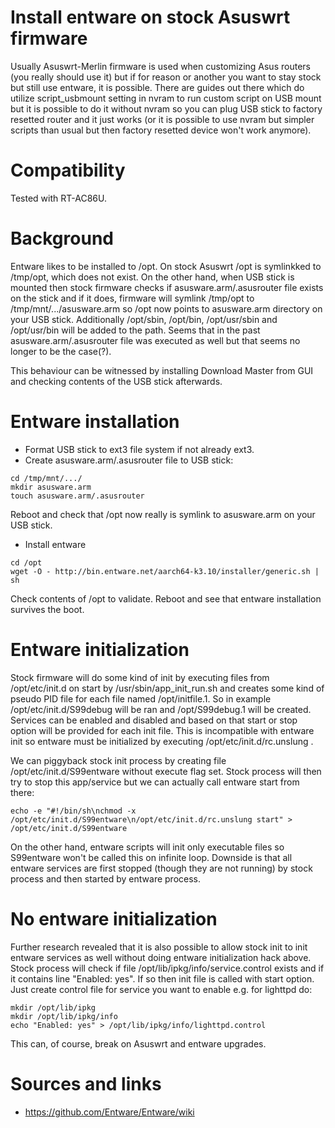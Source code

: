 # Install entware on stock Asuswrt firmware
Usually Asuswrt-Merlin firmware is used when customizing Asus routers (you really should use it) but if for reason or another you want to stay stock but still use entware, it is possible. There are guides out there which do utilize script_usbmount setting in nvram to run custom script on USB mount but it is possible to do it without nvram so you can plug USB stick to factory resetted router and it just works (or it is possible to use nvram but simpler scripts than usual but then factory resetted device won't work anymore).

# Compatibility
Tested with RT-AC86U.

# Background
Entware likes to be installed to /opt. On stock Asuswrt /opt is symlinkked to /tmp/opt, which does not exist. On the other hand, when USB stick is mounted then stock firmware checks if asusware.arm/.asusrouter file exists on the stick and if it does, firmware will symlink /tmp/opt to /tmp/mnt/.../asusware.arm so /opt now points to asusware.arm directory on your USB stick. Additionally /opt/sbin, /opt/bin, /opt/usr/sbin and /opt/usr/bin will be added to the path. Seems that in the past asusware.arm/.asusrouter file was executed as well but that seems no longer to be the case(?).

This behaviour can be witnessed by installing Download Master from GUI and checking contents of the USB stick afterwards.

# Entware installation
- Format USB stick to ext3 file system if not already ext3.
- Create asusware.arm/.asusrouter file to USB stick:
```
cd /tmp/mnt/.../
mkdir asusware.arm
touch asusware.arm/.asusrouter
```
Reboot and check that /opt now really is symlink to asusware.arm on your USB stick.
- Install entware
```
cd /opt
wget -O - http://bin.entware.net/aarch64-k3.10/installer/generic.sh | sh
```
Check contents of /opt to validate. Reboot and see that entware installation survives the boot.

# Entware initialization
Stock firmware will do some kind of init by executing files from /opt/etc/init.d on start by /usr/sbin/app_init_run.sh and creates some kind of pseudo PID file for each file named /opt/initfile.1. So in example /opt/etc/init.d/S99debug will be ran and /opt/S99debug.1 will be created. Services can be enabled and disabled and based on that start or stop option will be provided for each init file. This is incompatible with entware init so entware must be initialized by executing /opt/etc/init.d/rc.unslung . 

We can piggyback stock init process by creating file /opt/etc/init.d/S99entware without execute flag set. Stock process will then try to stop this app/service but we can actually call entware start from there:

```
echo -e "#!/bin/sh\nchmod -x /opt/etc/init.d/S99entware\n/opt/etc/init.d/rc.unslung start" > /opt/etc/init.d/S99entware
```

On the other hand, entware scripts will init only executable files so S99entware won't be called this on infinite loop. Downside is that all entware services are first stopped (though they are not running) by stock process and then started by entware process. 

# No entware initialization
Further research revealed that it is also possible to allow stock init to init entware services as well without doing entware initialization hack above. Stock process will check if file /opt/lib/ipkg/info/service.control exists and if it contains line "Enabled: yes". If so then init file is called with start option. Just create control file for service you want to enable e.g. for lighttpd do: 

```
mkdir /opt/lib/ipkg
mkdir /opt/lib/ipkg/info
echo "Enabled: yes" > /opt/lib/ipkg/info/lighttpd.control
```

This can, of course, break on Asuswrt and entware upgrades.

# Sources and links
- https://github.com/Entware/Entware/wiki



